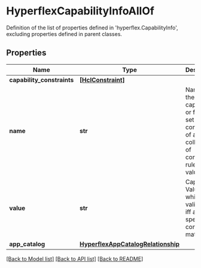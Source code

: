 # HyperflexCapabilityInfoAllOf

Definition of the list of properties defined in 'hyperflex.CapabilityInfo', excluding properties defined in parent classes.
## Properties
Name | Type | Description | Notes
------------ | ------------- | ------------- | -------------
**capability_constraints** | [**[HclConstraint]**](HclConstraint.md) |  | [optional] 
**name** | **str** | Name of the capability or feature set consisting of a collection of constraint rules and value. | [optional] 
**value** | **str** | Capability Value which is valid only iff all specified constraints match. | [optional] [readonly] 
**app_catalog** | [**HyperflexAppCatalogRelationship**](HyperflexAppCatalogRelationship.md) |  | [optional] 

[[Back to Model list]](../README.md#documentation-for-models) [[Back to API list]](../README.md#documentation-for-api-endpoints) [[Back to README]](../README.md)


